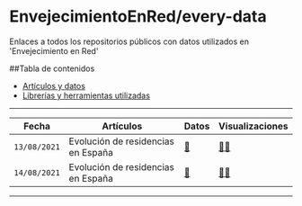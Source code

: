 # EnvejecimientoEnRed/every-data
Enlaces a todos los repositorios públicos con datos utilizados en 'Envejecimiento en Red'

##Tabla de contenidos

- [Artículos y datos](#articulos-y-datos)
- [Librerías y herramientas utilizadas](#librerias-y-herramientas-utilizadas)

---

Fecha|Artículos|Datos|Visualizaciones
-----|---------|-----|---------------
`13/08/2021`|Evolución de residencias en España|[:link:]()|[:link:]()[:link:]()
`14/08/2021`|Evolución de residencias en España|[:link:]()|[:link:]()[:link:]()
---
